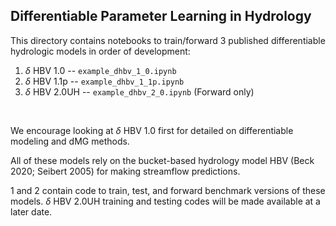 ## Differentiable Parameter Learning in Hydrology

This directory contains notebooks to train/forward 3 published differentiable hydrologic models in order of development:

1. $\delta$ HBV 1.0 -- `example_dhbv_1_0.ipynb`
2. $\delta$ HBV 1.1p -- `example_dhbv_1_1p.ipynb`
3. $\delta$ HBV 2.0UH -- `example_dhbv_2_0.ipynb` (Forward only)

<br>

We encourage looking at $\delta$ HBV 1.0 first for detailed on differentiable modeling and dMG methods.

All of these models rely on the bucket-based hydrology model HBV (Beck 2020; Seibert 2005) for making streamflow predictions.

1 and 2 contain code to train, test, and forward benchmark versions of these models. $\delta$ HBV 2.0UH training and testing codes will be made available at a later date.
